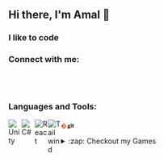 ## Hi there, I'm Amal 👋 

### I like to code

### Connect with me:

[<img align="left" alt="" width="22px" src="" />][linkedin]

<br/>
<br/>

### Languages and Tools:

<img align="left" alt="Unity" width="26px" src="https://cdn.sanity.io/images/fuvbjjlp/production/aa5ce86e0add266e09ffa222609af4cc94befc7b-250x282.png" />
<img align="left" alt="C#" width="26px" src="https://upload.wikimedia.org/wikipedia/commons/thumb/0/0d/C_Sharp_wordmark.svg/180px-C_Sharp_wordmark.svg.png" />
<img align="left" alt="React" width="26px" src="https://upload.wikimedia.org/wikipedia/commons/thumb/3/30/React_Logo_SVG.svg/240px-React_Logo_SVG.svg.png" />
<img align="left" alt="Tailwind" width="26px" src="https://tailwindcss.com/_next/static/media/tailwindcss-mark.3c5441fc7a190fb1800d4a5c7f07ba4b1345a9c8.svg" />
<img align="left" alt="Git" width="26px" src="https://raw.githubusercontent.com/github/explore/80688e429a7d4ef2fca1e82350fe8e3517d3494d/topics/git/git.png" />



<br/>
<br/>

<details>
  <summary>:zap: Checkout my Games </summary>
  
<!--START_SECTION:activity-->
- [Dawn of Chaos](https://leofiremage.itch.io/dawn-of-chaos)
- [Kitchen Dash](https://leofiremage.itch.io/kitchen-dash)
- [The Mage's Adventure](https://leofiremage.itch.io/the-mages-adventure)
- [Life on the Edge](https://leofiremage.itch.io/life-on-the-edge)
- [The Witch's Loop](https://leofiremage.itch.io/the-witchs-loop)
<!--END_SECTION:activity-->

</details>

<br/>
<br/>

[website]: https://leofiremage.itch.io/
[linkedin]: https://www.linkedin.com/in/amal-saju-077023210/
[steam]: https://steamcommunity.com/profiles/76561198360007579

